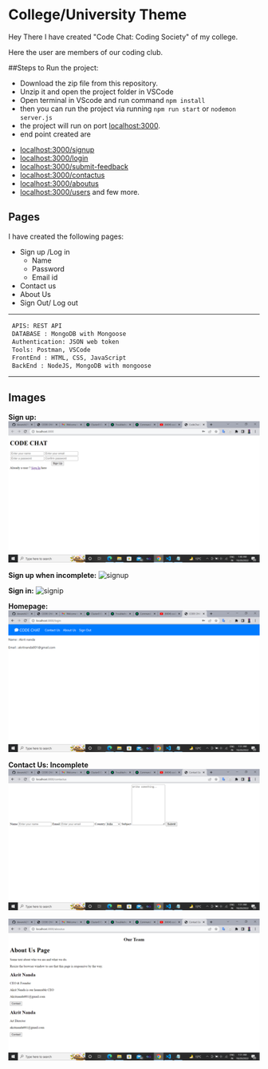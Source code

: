 # College/University Theme 

Hey There I have created "Code Chat: Coding Society" of my college.

Here the user are members of our coding club.

##Steps to Run the project:
  - Download the zip file from this repository.
  - Unzip it and open the project folder in VSCode
  - Open terminal in VScode and run command `npm install`
  - then you can run the project via running `npm run start` or `nodemon server.js`
  - the project will run on port [localhost:3000](http://localhost:3000/).
  - end point created are
   * [localhost:3000/signup](http://localhost:3000/signup)
   * [localhost:3000/login](http://localhost:3000/login)
   * [localhost:3000/submit-feedback](http://localhost:3000/submit-feedback)
   * [localhost:3000/contactus](http://localhost:3000/contactus)
   * [localhost:3000/aboutus](http://localhost:3000/aboutus)
   * [localhost:3000/users](http://localhost:3000/users)
   and few more.
   

## Pages
I have created the following pages:
* Sign up /Log in 
    * Name 
    * Password
    * Email id 
* Contact us 
* About Us
* Sign Out/ Log out

---

     APIS: REST API
     DATABASE : MongoDB with Mongoose
     Authentication: JSON web token
     Tools: Postman, VSCode
     FrontEnd : HTML, CSS, JavaScript 
     BackEnd : NodeJS, MongoDB with mongoose

---

## Images

**Sign up:**
![signup](/assests/screenshots/signup-blank.png)

**Sign up when incomplete:**
![signup](/assests/screenshots/signup-incomplete.jpeg)

**Sign in:**
![signip](/assests/screenshots/signin.jpeg)

**Homepage:**
![Homepage](/assests/screenshots/home.png)

**Contact Us: Incomplete**
![Contact](/assests/screenshots/contactus-incomplete.png)

![About](/assests/screenshots/aboutus.png)


